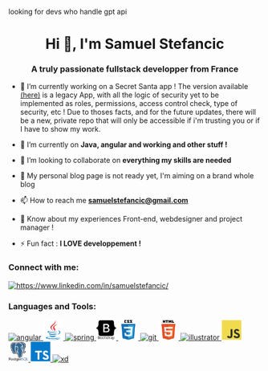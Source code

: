 looking for devs who handle gpt api
<h1 align="center">Hi 👋, I'm Samuel Stefancic</h1>
<h3 align="center">A truly passionate fullstack developper from France</h3>

- 🔭 I’m currently working on a Secret Santa app ! The version available  [(here)](https://github.com/samuelstefancic/secretSantaAppLegacy) is a legacy App, with all the logic of security yet to be implemented as roles, permissions, access control check, type of security, etc ! Due to thoses facts, and for the future updates, there will be a new, private repo that will only be accessible if i'm trusting you or if I have to show my work.

- 🌱 I’m currently on  **Java, angular and working and other stuff !**

- 👯 I’m looking to collaborate on **everything my skills are needed**

- 📝 My personal blog page is not ready yet, I'm aiming on a brand whole blog

- 📫 How to reach me **samuelstefancic@gmail.com**

- 📄 Know about my experiences Front-end, webdesigner and project manager !

- ⚡ Fun fact :  **I LOVE developpement !**

<h3 align="left">Connect with me:</h3>
<p align="left">
<a href="https://linkedin.com/in/samuelstefancic/" target="blank"><img align="center" src="https://raw.githubusercontent.com/rahuldkjain/github-profile-readme-generator/master/src/images/icons/Social/linked-in-alt.svg" alt="https://www.linkedin.com/in/samuelstefancic/" height="30" width="40" /></a>
</p>

<h3 align="left">Languages and Tools:</h3>
<p align="left"> 
<a href="https://angular.io" target="_blank" rel="noreferrer"> <img src="https://angular.io/assets/images/logos/angular/angular.svg" alt="angular" width="40" height="40"/> </a> 
      <a href="https://www.java.com" target="_blank" rel="noreferrer"> <img src="https://raw.githubusercontent.com/devicons/devicon/master/icons/java/java-original.svg" alt="java" width="40" height="40"/> </a> 
   <a href="https://spring.io/" target="_blank" rel="noreferrer"> <img src="https://www.vectorlogo.zone/logos/springio/springio-icon.svg" alt="spring" width="40" height="40"/> </a>
  <a href="https://getbootstrap.com" target="_blank" rel="noreferrer"> <img src="https://raw.githubusercontent.com/devicons/devicon/master/icons/bootstrap/bootstrap-plain-wordmark.svg" alt="bootstrap" width="40" height="40"/> </a>
   <a href="https://www.w3schools.com/css/" target="_blank" rel="noreferrer"> <img src="https://raw.githubusercontent.com/devicons/devicon/master/icons/css3/css3-original-wordmark.svg" alt="css3" width="40" height="40"/> </a> 
   <a href="https://git-scm.com/" target="_blank" rel="noreferrer"> <img src="https://www.vectorlogo.zone/logos/git-scm/git-scm-icon.svg" alt="git" width="40" height="40"/> </a>
   <a href="https://www.w3.org/html/" target="_blank" rel="noreferrer"> <img src="https://raw.githubusercontent.com/devicons/devicon/master/icons/html5/html5-original-wordmark.svg" alt="html5" width="40" height="40"/> 
   </a> <a href="https://www.adobe.com/in/products/illustrator.html" target="_blank" rel="noreferrer"> <img src="https://www.vectorlogo.zone/logos/adobe_illustrator/adobe_illustrator-icon.svg" alt="illustrator" width="40" height="40"/> </a> 
   <a href="https://developer.mozilla.org/en-US/docs/Web/JavaScript" target="_blank" rel="noreferrer"> <img src="https://raw.githubusercontent.com/devicons/devicon/master/icons/javascript/javascript-original.svg" alt="javascript" width="40" height="40"/> </a> <a href="https://www.postgresql.org" target="_blank" rel="noreferrer"> <img src="https://raw.githubusercontent.com/devicons/devicon/master/icons/postgresql/postgresql-original-wordmark.svg" alt="postgresql" width="40" height="40"/> </a> <a href="https://www.typescriptlang.org/" target="_blank" rel="noreferrer"> <img src="https://raw.githubusercontent.com/devicons/devicon/master/icons/typescript/typescript-original.svg" alt="typescript" width="40" height="40"/> </a> <a href="https://www.adobe.com/products/xd.html" target="_blank" rel="noreferrer"> <img src="https://cdn.worldvectorlogo.com/logos/adobe-xd.svg" alt="xd" width="40" height="40"/> </a> </p>
